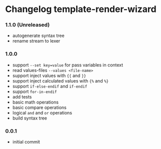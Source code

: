 # Changelog template-render-wizard

### 1.1.0 (Unreleased)
  - autogenerate syntax tree
  - rename stream to lexer

### 1.0.0
  - support `--set key=value` for pass variables in context
  - read values-files `--values <file-name>`
  - support inject values with `{{` and `}}`
  - support inject calculated values with `{%` and `%}`
  - support `if-else-endif` and `if-endif`
  - support `for-in-endif`
  - add tests
  - basic math operations
  - basic compare operations
  - logical `and` and `or` operations
  - build syntax tree

### 0.0.1
  - initial commit
